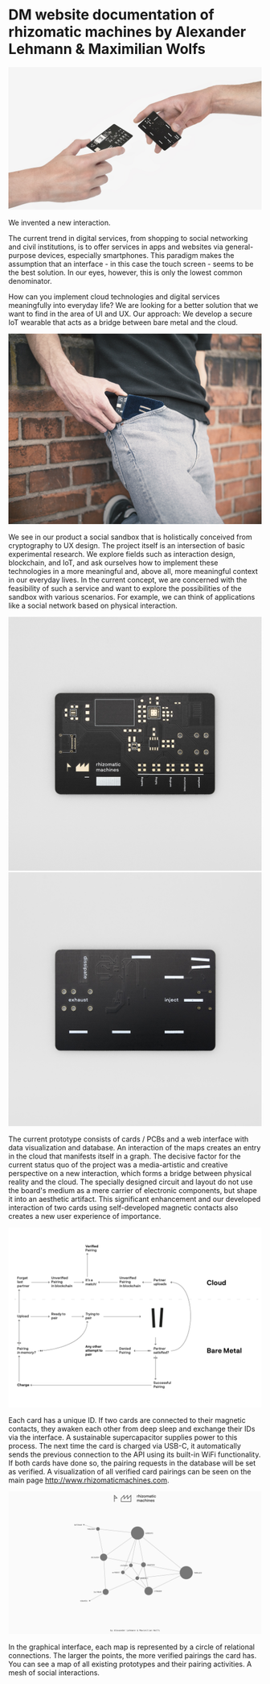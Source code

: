 # DM website documentation of rhizomatic machines by Alexander Lehmann & Maximilian Wolfs

![Interaction](Presentation/Graphics/michealangelo.jpg)

We invented a new interaction.

The current trend in digital services, from shopping to social networking and civil institutions, is to offer services in apps and websites via general-purpose devices, especially smartphones. This paradigm makes the assumption that an interface - in this case the touch screen - seems to be the best solution. In our eyes, however, this is only the lowest common denominator.

How can you implement cloud technologies and digital services meaningfully into everyday life? We are looking for a better solution that we want to find in the area of ​​UI and UX. Our approach: We develop a secure IoT wearable that acts as a bridge between bare metal and the cloud.

![everyday](Presentation/Graphics/pouch_1.jpg)

We see in our product a social sandbox that is holistically conceived from cryptography to UX design. The project itself is an intersection of basic experimental research. We explore fields such as interaction design, blockchain, and IoT, and ask ourselves how to implement these technologies in a more meaningful and, above all, more meaningful context in our everyday lives. In the current concept, we are concerned with the feasibility of such a service and want to explore the possibilities of the sandbox with various scenarios. For example, we can think of applications like a social network based on physical interaction.

![Front](Design/Graphics/rhizm_pcb_front.jpg)
![Back](Design/Graphics/rhizm_pcb_back.jpg)

The current prototype consists of cards / PCBs and a web interface with data visualization and database. An interaction of the maps creates an entry in the cloud that manifests itself in a graph. The decisive factor for the current status quo of the project was a media-artistic and creative perspective on a new interaction, which forms a bridge between physical reality and the cloud. The specially designed circuit and layout do not use the board's medium as a mere carrier of electronic components, but shape it into an aesthetic artifact. This significant enhancement and our developed interaction of two cards using self-developed magnetic contacts also creates a new user experience of importance.

![userflow](Design/Graphics/rhizm_flowchart.png)

Each card has a unique ID. If two cards are connected to their magnetic contacts, they awaken each other from deep sleep and exchange their IDs via the interface. A sustainable supercapacitor supplies power to this process. The next time the card is charged via USB-C, it automatically sends the previous connection to the API using its built-in WiFi functionality. If both cards have done so, the pairing requests in the database will be set as verified. A visualization of all verified card pairings can be seen on the main page http://www.rhizomaticmachines.com.

![graph](Design/Graphics/graph.png)

In the graphical interface, each map is represented by a circle of relational connections. The larger the points, the more verified pairings the card has. You can see a map of all existing prototypes and their pairing activities. A mesh of social interactions.

